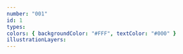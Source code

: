 ```yaml
---
number: "001"
id: 1
types:
colors: { backgroundColor: "#FFF", textColor: "#000" }
illustrationLayers:
---
```

